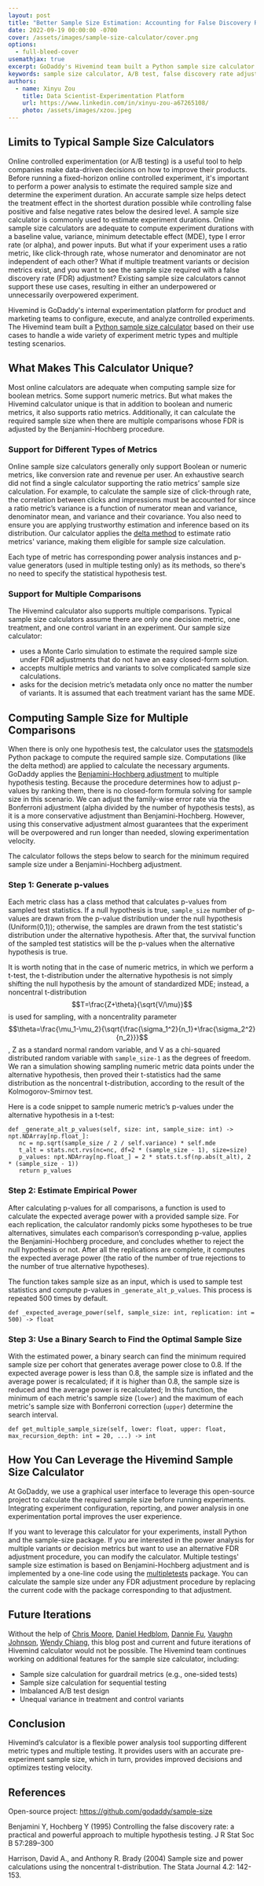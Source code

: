 ```yaml
---
layout: post
title: "Better Sample Size Estimation: Accounting for False Discovery Rate Adjustment in Controlled Experiments"
date: 2022-09-19 00:00:00 -0700
cover: /assets/images/sample-size-calculator/cover.png
options:
  - full-bleed-cover
usemathjax: true
excerpt: GoDaddy's Hivemind team built a Python sample size calculator that handles a wide variety of experiment metric types and multiple testing scenarios.
keywords: sample size calculator, A/B test, false discovery rate adjustment, Python
authors:
  - name: Xinyu Zou
    title: Data Scientist-Experimentation Platform
    url: https://www.linkedin.com/in/xinyu-zou-a67265108/
    photo: /assets/images/xzou.jpeg
---
```


## Limits to Typical Sample Size Calculators

Online controlled experimentation (or A/B testing) is a useful tool to help companies make data-driven decisions on how to improve their products. Before running a fixed-horizon online controlled experiment, it's important to perform a power analysis to estimate the required sample size and determine the experiment duration. An accurate sample size helps detect the treatment effect in the shortest duration possible while controlling false positive and false negative rates below the desired level. A sample size calculator is commonly used to estimate experiment durations. Online sample size calculators are adequate to compute experiment durations with a baseline value, variance, minimum detectable effect (MDE), type I error rate (or alpha), and power inputs. But what if your experiment uses a ratio metric, like click-through rate, whose numerator and denominator are not independent of each other? What if multiple treatment variants or decision metrics exist, and you want to see the sample size required with a false discovery rate (FDR) adjustment? Existing sample size calculators cannot support these use cases, resulting in either an underpowered or unnecessarily overpowered experiment.

Hivemind is GoDaddy's internal experimentation platform for product and marketing teams to configure, execute, and analyze controlled experiments. The Hivemind team built a [Python sample size calculator](https://github.com/godaddy/sample-size) based on their use cases to handle a wide variety of experiment metric types and multiple testing scenarios.

## What Makes This Calculator Unique?

Most online calculators are adequate when computing sample size for boolean metrics. Some support numeric metrics. But what makes the Hivemind calculator unique is that in addition to boolean and numeric metrics, it also supports ratio metrics. Additionally, it can calculate the required sample size when there are multiple comparisons whose FDR is adjusted by the Benjamini-Hochberg procedure.

### Support for Different Types of Metrics
Online sample size calculators generally only support Boolean or numeric metrics, like conversion rate and revenue per user. An exhaustive search did not find a single calculator supporting the ratio metrics’ sample size calculation. For example, to calculate the sample size of click-through rate, the correlation between clicks and impressions must be accounted for since a ratio metric’s variance is a function of numerator mean and variance, denominator mean, and variance and their covariance. You also need to ensure you are applying trustworthy estimation and inference based on its distribution. Our calculator applies the [delta method](https://arxiv.org/pdf/1803.06336.pdf) to estimate ratio metrics' variance, making them eligible for sample size calculation.

Each type of metric has corresponding power analysis instances and p-value generators (used in multiple testing only) as its methods, so there's no need to specify the statistical hypothesis test.

### Support for Multiple Comparisons
The Hivemind calculator also supports multiple comparisons. Typical sample size calculators assume there are only one decision metric, one treatment, and one control variant in an experiment. Our sample size calculator:
- uses a Monte Carlo simulation to estimate the required sample size under FDR adjustments that do not have an easy closed-form solution.
- accepts multiple metrics and variants to solve complicated sample size calculations.
- asks for the decision metric’s metadata only once no matter the number of variants. It is assumed that each treatment variant has the same MDE.

## Computing Sample Size for Multiple Comparisons
When there is only one hypothesis test, the calculator uses the [statsmodels](https://www.statsmodels.org/stable/index.html) Python package to compute the required sample size. Computations (like the delta method) are applied to calculate the necessary arguments.
GoDaddy applies the [Benjamini-Hochberg adjustment](https://rss.onlinelibrary.wiley.com/doi/abs/10.1111/j.2517-6161.1995.tb02031.x) to multiple hypothesis testing. Because the procedure determines how to adjust p-values by ranking them, there is no closed-form formula solving for sample size in this scenario. We can adjust the family-wise error rate via the Bonferroni adjustment (alpha divided by the number of hypothesis tests), as it is a more conservative adjustment than Benjamini-Hochberg. However, using this conservative adjustment almost guarantees that the experiment will be overpowered and run longer than needed, slowing experimentation velocity.

The calculator follows the steps below to search for the minimum required sample size under a Benjamini-Hochberg adjustment.

### Step 1: Generate p-values
Each metric class has a class method that calculates p-values from sampled test statistics. If a null hypothesis is true, `sample_size` number of p-values are drawn from the p-value distribution under the null hypothesis (Uniform(0,1)); otherwise, the samples are drawn from the test statistic's distribution under the alternative hypothesis. After that, the survival function of the sampled test statistics will be the p-values when the alternative hypothesis is true.

It is worth noting that in the case of numeric metrics, in which we perform a t-test, the t-distribution under the alternative hypothesis is not simply shifting the null hypothesis by the amount of standardized MDE; instead, a noncentral t-distribution $$T=\frac{Z+\theta}{\sqrt{V/\mu}}$$ is used for sampling, with a noncentrality parameter $$\theta=\frac{\mu_1-\mu_2}{\sqrt{\frac{\sigma_1^2}{n_1}+\frac{\sigma_2^2}{n_2}}}$$, Z as a standard normal random variable, and V as a chi-squared distributed random variable with  `sample_size-1` as the degrees of freedom. We ran a simulation showing sampling numeric metric data points under the alternative hypothesis, then proved their t-statistics had the same distribution as the noncentral t-distribution, according to the result of the Kolmogorov-Smirnov test.

Here is a code snippet to sample numeric metric’s p-values under the alternative hypothesis in a t-test:
```
def _generate_alt_p_values(self, size: int, sample_size: int) -> npt.NDArray[np.float_]:
   nc = np.sqrt(sample_size / 2 / self.variance) * self.mde
   t_alt = stats.nct.rvs(nc=nc, df=2 * (sample_size - 1), size=size)
   p_values: npt.NDArray[np.float_] = 2 * stats.t.sf(np.abs(t_alt), 2 * (sample_size - 1))
   return p_values
```

### Step 2: Estimate Empirical Power
After calculating p-values for all comparisons, a function is used to calculate the expected average power with a provided sample size. For each replication, the calculator randomly picks some hypotheses to be true alternatives, simulates each comparison’s corresponding p-value, applies the Benjamini-Hochberg procedure, and concludes whether to reject the null hypothesis or not. After all the replications are complete, it computes the expected average power (the ratio of the number of true rejections to the number of true alternative hypotheses).

The function takes sample size as an input, which is used to sample test statistics and compute p-values in `_generate_alt_p_values`. This process is repeated 500 times by default.
```
def _expected_average_power(self, sample_size: int, replication: int = 500) -> float
```

### Step 3: Use a Binary Search to Find the Optimal Sample Size
With the estimated power, a binary search can find the minimum required sample size per cohort that generates average power close to 0.8. If the expected average power is less than 0.8, the sample size is inflated and the average power is recalculated; if it is higher than 0.8, the sample size is reduced and the average power is recalculated; In this function, the minimum of each metric's sample size (`lower`) and the maximum of each metric's sample size with Bonferroni correction (`upper`) determine the search interval.
```
def get_multiple_sample_size(self, lower: float, upper: float, max_recursion_depth: int = 20, ...) -> int
```

## How You Can Leverage the Hivemind Sample Size Calculator
At GoDaddy, we use a graphical user interface to leverage this open-source project to calculate the required sample size before running experiments. Integrating experiment configuration, reporting, and power analysis in one experimentation portal improves the user experience.

If you want to leverage this calculator for your experiments, install Python and the sample-size package. If you are interested in the power analysis for multiple variants or decision metrics but want to use an alternative FDR adjustment procedure, you can modify the calculator. Multiple testings' sample size estimation is based on Benjamini-Hochberg adjustment and is implemented by a one-line code using the [multipletests](https://www.statsmodels.org/dev/generated/statsmodels.stats.multitest.multipletests.html) package. You can calculate the sample size under any FDR adjustment procedure by replacing the current code with the package corresponding to that adjustment.

## Future Iterations
Without the help of [Chris Moore](https://www.linkedin.com/in/christophermoore12/), [Daniel Hedblom](https://www.linkedin.com/in/daniel-hedblom/), [Dannie Fu](https://www.linkedin.com/in/danniefu/), [Vaughn Johnson](https://www.linkedin.com/in/vaughn-johnson-207385104/), [Wendy Chiang](https://www.linkedin.com/in/pingjouchiang/), this blog post and current and future iterations of Hivemind calculator would not be possible. The Hivemind team continues working on additional features for the sample size calculator, including:

* Sample size calculation for guardrail metrics (e.g., one-sided tests)
* Sample size calculation for sequential testing
* Imbalanced A/B test design
* Unequal variance in treatment and control variants

## Conclusion
Hivemind’s calculator is a flexible power analysis tool supporting different metric types and multiple testing. It provides users with an accurate pre-experiment sample size, which in turn, provides improved decisions and optimizes testing velocity.

## References
Open-source project: https://github.com/godaddy/sample-size

Benjamini Y, Hochberg Y (1995) Controlling the false discovery rate: a practical and powerful approach to multiple hypothesis testing. J R Stat Soc B 57:289–300

Harrison, David A., and Anthony R. Brady (2004) Sample size and power calculations using the noncentral t-distribution. The Stata Journal 4.2: 142-153.
